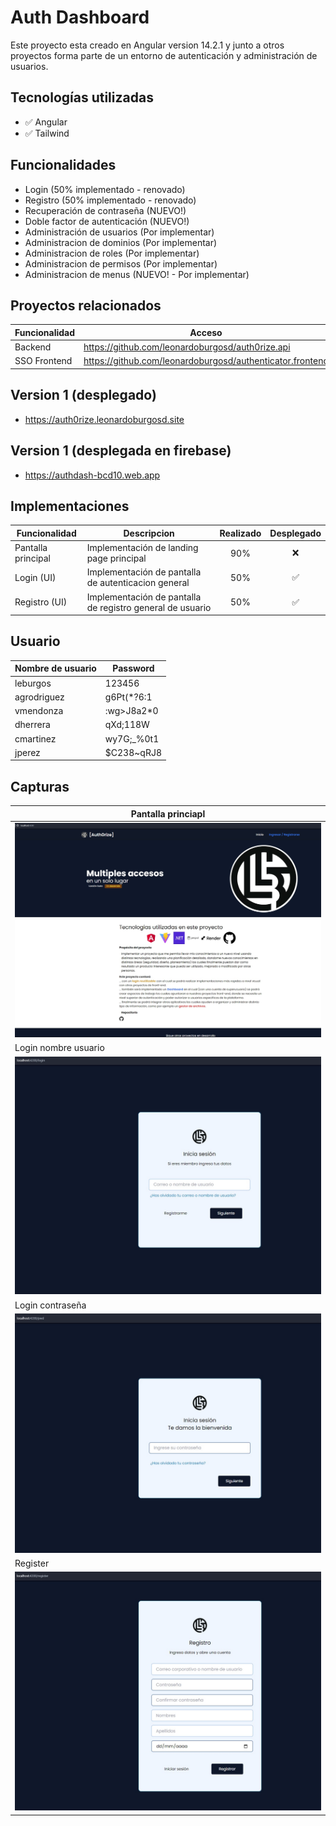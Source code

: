 # Auth Dashboard

Este proyecto esta creado en Angular version 14.2.1 y junto a otros proyectos forma parte de un entorno de autenticación y administración de usuarios.

## Tecnologías utilizadas

- :white_check_mark: Angular
- :white_check_mark: Tailwind

## Funcionalidades

- Login (50% implementado - renovado)
- Registro (50% implementado - renovado)
- Recuperación de contraseña (NUEVO!)
- Doble factor de autenticación (NUEVO!)
- Administración de usuarios (Por implementar)
- Administracion de dominios (Por implementar)
- Administracion de roles (Por implementar)
- Administracion de permisos (Por implementar)
- Administracion de menus (NUEVO! - Por implementar)

## Proyectos relacionados

| Funcionalidad | Acceso                                                    |
| ------------- | --------------------------------------------------------- |
| Backend       | https://github.com/leonardoburgosd/auth0rize.api  |
| SSO Frontend  | https://github.com/leonardoburgosd/authenticator.frontend |

## Version 1 (desplegado)
- https://auth0rize.leonardoburgosd.site
## Version 1 (desplegada en firebase)
- https://authdash-bcd10.web.app


## Implementaciones
|Funcionalidad      | Descripcion                                               | Realizado          | Desplegado       | 
|-------------------|-----------------------------------------------------------|:------------------:|:----------------:|
|Pantalla principal |Implementación de landing page principal                   | 90%                | :x:              |
|Login (UI)         |Implementación de pantalla de autenticacion general        | 50%                |:white_check_mark:|
|Registro (UI)      |Implementación de pantalla de registro general de usuario  | 50%                |:white_check_mark:|

## Usuario
|Nombre de usuario | Password    |
|------------------|-------------|
|leburgos          |123456       |
|agrodriguez       |g6Pt(*?6:1   |
|vmendonza         |:wg>J8a2*0   |
|dherrera          |qXd;118W     |
|cmartinez         |wy7G;_%0t1   |
|jperez            |$C238~qRJ8   |

## Capturas
|Pantalla princiapl                                  |
|----------------------------------------------------|
|![PantallaPrincipal](/captures/principal.jpg)       |
|Login nombre usuario                                |
|![Login](/captures/login-username.jpg)              |
|Login contraseña                                    |
|![Login](/captures/login-password.jpg)              |
|Register                                            |
|![Register](/captures/register.jpg)                 |


